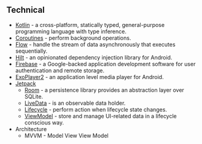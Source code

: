 
## Technical

* [Kotlin](https://kotlinlang.org/) - a cross-platform, statically typed, general-purpose programming language with type inference.
* [Coroutines](https://kotlinlang.org/docs/reference/coroutines-overview.html) - perform background operations.
* [Flow](https://kotlinlang.org/docs/reference/coroutines/flow.html) - handle the stream of data asynchronously that executes sequentially.
* [Hilt](https://dagger.dev/hilt/) - an opinionated dependency injection library for Android.
* [Firebase](https://firebase.google.com/) - a Google-backed application development software for user authentication and remote storage.
* [ExoPlayer2](https://exoplayer.dev/) - an application level media player for Android.
* [Jetpack](https://developer.android.com/jetpack)
  * [Room](https://developer.android.com/topic/libraries/architecture/room) - a persistence library provides an abstraction layer over SQLite.
  * [LiveData](https://developer.android.com/topic/libraries/architecture/livedata) - is an observable data holder.
  * [Lifecycle](https://developer.android.com/topic/libraries/architecture/lifecycle) - perform action when lifecycle state changes.
  * [ViewModel](https://developer.android.com/topic/libraries/architecture/viewmodel) - store and manage UI-related data in a lifecycle conscious way.
 * Architecture
    * MVVM - Model View View Model

<!--<p align="center"><img src="https://github.com/LongNguyen31/Notebooks/blob/main/image3.jpg" alt="" width="300"></p>-->
